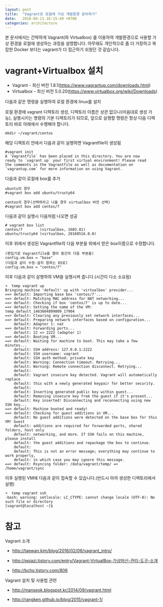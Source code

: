 ```yaml
---
layout: post
title:  "Vagrant로 로컬에 가상 개발환경 준비하기"
date:   2016-04-11 16:15:49 +0700
categories: architecture
---
```

본 문서에서는 간략하게 Vagrant(와 Virtualbox) 를 이용하여 개발환경으로 사용할 가상 환경을 로컬에 생성하는 과정을 설명합니다. 아무래도 개인적으로 좀 더 거창하고 복잡한 Docker 보다는 vagrant가 더 접근하기 쉬웠던 것 같습니다.

# vagrant+Virtualbox 설치 #

- Vagrant - 최신 버전 1.8.1(https://www.vagrantup.com/downloads.html)
- Virtualbox - 최신 버전 5.0.20(https://www.virtualbox.org/wiki/Downloads)

다음과 같은 명령을 실행하여 로컬 환경에 linux를 설치

로컬 환경에 vagrant 디렉토리 생성, 디렉토리 이름은 상관 없으나(마음대로 생성 가능), 실행시키는 명령의 기본 디렉토리가 되므로, 앞으로 실행할 명령은 항상 다음 디렉토리 바로 아래에서 수행해야 합니다.

    mkdir ~/vagrant/centos

해당 디렉토리 안에서 다음과 같이 실행하면 Vagrantfile이 생성됨

    #vagrant init
    A `Vagrantfile` has been placed in this directory. You are now
    ready to `vagrant up` your first virtual environment! Please read
    the comments in the Vagrantfile as well as documentation on
    `vagrantup.com` for more information on using Vagrant.

다음과 같이 로컬에 box를 추가

    ubuntu의 경우
    #vagrant box add ubuntu/trusty64

    centos의 경우(선택하라고 나올 경우 virtualbox 버전 선택)
    #vagrant box add centos/7

다음과 같이 실행시 다음처럼 나오면 성공

    # vagrant box list
    centos/7        (virtualbox, 1603.01)
    ubuntu/trusty64 (virtualbox, 20160516.0.0)

이후 위에서 생성된 Vagrantfile의 다음 부분을 위에서 받은 box이름으로 수정합니다.

    (편집기로 Vagrantfile을 열어 중간의 다음 부분을)
    config.vm.box = "base"
    (다음과 같이 수정-설치 원하는 OS로)
    config.vm.box = "centos/7"

이후 다음과 같이 살행하여 VM을 실행시켜 줍니다.(시간이 다소 소요됨)

    ➜  temp vagrant up
    Bringing machine 'default' up with 'virtualbox' provider...
    ==> default: Importing base box 'centos/7'...
    ==> default: Matching MAC address for NAT networking...
    ==> default: Checking if box 'centos/7' is up to date...
    ==> default: Setting the name of the VM: temp_default_1463604899809_17904
    ==> default: Clearing any previously set network interfaces...
    ==> default: Preparing network interfaces based on configuration...
        default: Adapter 1: nat
    ==> default: Forwarding ports...
        default: 22 => 2222 (adapter 1)
    ==> default: Booting VM...
    ==> default: Waiting for machine to boot. This may take a few minutes...
        default: SSH address: 127.0.0.1:2222
        default: SSH username: vagrant
        default: SSH auth method: private key
        default: Warning: Connection timeout. Retrying...
        default: Warning: Remote connection disconnect. Retrying...
        default:
        default: Vagrant insecure key detected. Vagrant will automatically replace
        default: this with a newly generated keypair for better security.
        default:
        default: Inserting generated public key within guest...
        default: Removing insecure key from the guest if it's present...
        default: Key inserted! Disconnecting and reconnecting using new SSH key...
    ==> default: Machine booted and ready!
    ==> default: Checking for guest additions in VM...
        default: No guest additions were detected on the base box for this VM! Guest
        default: additions are required for forwarded ports, shared folders, host only
        default: networking, and more. If SSH fails on this machine, please install
        default: the guest additions and repackage the box to continue.
        default:
        default: This is not an error message; everything may continue to work properly,
        default: in which case you may ignore this message.
    ==> default: Rsyncing folder: /data/vagrant/temp/ => /home/vagrant/sync

이후 실행된 VM에 다음과 같이 접속할 수 있습니다.(반드시 아까 생성한 디렉토리에서 실행)

    ➜  temp vagrant ssh
    -bash: warning: setlocale: LC_CTYPE: cannot change locale (UTF-8): No such file or directory
    [vagrant@localhost ~]$

# 참고

Vagrant 소개

- http://taewan.kim/blog/2016/02/06/vagrant_intro/

- http://ppiazi.tistory.com/entry/Vagrant-VirtualBox-가상머신-관리-도구-소개

- http://bcho.tistory.com/806

Vagrant 설치 및 사용법 관련

- http://manseok.blogspot.kr/2014/09/vagrant.html

- http://rangken.github.io/blog/2015/vagrant-1/
